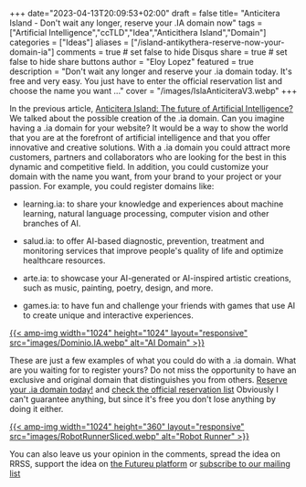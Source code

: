 +++
date="2023-04-13T20:09:53+02:00"
draft = false
title= "Anticitera Island - Don't wait any longer, reserve your .IA domain now"
tags = ["Artificial Intelligence","ccTLD","Idea","Anticithera Island","Domain"]
categories = ["Ideas"]
aliases = ["/island-antikythera-reserve-now-your-domain-ia"]
comments = true # set false to hide Disqus
share = true # set false to hide share buttons
author = "Eloy Lopez"
featured = true
description = "Don't wait any longer and reserve your .ia domain today. It's free and very easy. You just have to enter the official reservation list and choose the name you want ..."
cover = "/images/IslaAnticiteraV3.webp"
+++

In the previous article, [Anticitera Island: The future of Artificial Intelligence?](https://deft.work/en/blog/2023/04/03/antikythera-island-the-future-of-artificial-intelligence/) We talked about the possible creation of the .ia domain. Can you imagine having a .ia domain for your website? It would be a way to show the world that you are at the forefront of artificial intelligence and that you offer innovative and creative solutions. With a .ia domain you could attract more customers, partners and collaborators who are looking for the best in this dynamic and competitive field. In addition, you could customize your domain with the name you want, from your brand to your project or your passion. For example, you could register domains like:

- learning.ia: to share your knowledge and experiences about machine learning, natural language processing, computer vision and other branches of AI.

- salud.ia: to offer AI-based diagnostic, prevention, treatment and monitoring services that improve people's quality of life and optimize healthcare resources.

- arte.ia: to showcase your AI-generated or AI-inspired artistic creations, such as music, painting, poetry, design, and more.

- games.ia: to have fun and challenge your friends with games that use AI to create unique and interactive experiences.

[{{< amp-img width="1024" height="1024" layout="responsive" src="images/Dominio.IA.webp" alt="AI Domain" >}}](https://docs.google.com/spreadsheets/d/1y-aLEKfQySJeDgZd4QeHa57G9P9Pp4mqWhLJSqxcB0o/edit?usp=sharing)

These are just a few examples of what you could do with a .ia domain. What are you waiting for to register yours? Do not miss the opportunity to have an exclusive and original domain that distinguishes you from others. [Reserve your .ia domain today!](https://docs.google.com/forms/d/e/1FAIpQLScj1paIvOUbqugD76fKncZ65ZOqL-f5bILycZComuxKhJeRPg/viewform?usp=sf_link) and [check the official reservation list](https://docs.google.com/spreadsheets/d/1y-aLEKfQySJeDgZd4QeHa57G9P9Pp4mqWhLJSqxcB0o/edit?usp=sharing) Obviously I can't guarantee anything, but since it's free you don't lose anything by doing it either.

[{{< amp-img width="1024" height="360" layout="responsive" src="images/RobotRunnerSliced.webp" alt="Robot Runner" >}}](https://docs.google.com/spreadsheets/d/1y-aLEKfQySJeDgZd4QeHa57G9P9Pp4mqWhLJSqxcB0o/edit?usp=sharing)

You can also leave us your opinion in the comments, spread the idea on RRSS, support the idea on [the Futureu platform](https://futureu.europa.eu/processes/Digital/f/15/proposals/27592?locale=es) or [subscribe to our mailing list](https://docs.google.com/forms/d/e/1FAIpQLSeptFS3-XMVTeBFQzDEl1O55hkXhtOgYmMSEfpLLJk11UZEOA/viewform?usp=sf_link)